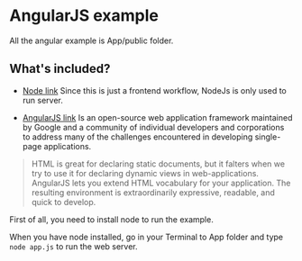AngularJS example
=============

All the angular example is App/public folder.

What's included?
------

* [Node link](https://nodejs.org/) Since this is just a frontend workflow, NodeJs is only used to run server.

* [AngularJS link](https://angularjs.org/) Is an open-source web application framework maintained by Google and a community of individual developers and corporations to address many of the challenges encountered in developing single-page applications.
> HTML is great for declaring static documents, but it falters when we try to use it for declaring dynamic views in web-applications. AngularJS lets you extend HTML vocabulary for your application. The resulting environment is extraordinarily expressive, readable, and quick to develop.

First of all, you need to install node to run the example.

When you have node installed, go in your Terminal to App folder and type `node app.js` to run the web server.
